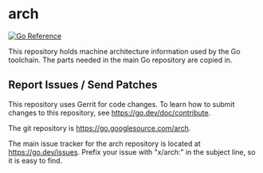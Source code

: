 # arch

[![Go Reference](https://pkg.go.dev/badge/golang.org/x/arch.svg)](https://pkg.go.dev/golang.org/x/arch)

This repository holds machine architecture information used by the Go toolchain.
The parts needed in the main Go repository are copied in.

## Report Issues / Send Patches

This repository uses Gerrit for code changes. To learn how to submit changes to
this repository, see https://go.dev/doc/contribute.

The git repository is https://go.googlesource.com/arch.

The main issue tracker for the arch repository is located at
https://go.dev/issues. Prefix your issue with "x/arch:" in the
subject line, so it is easy to find.
